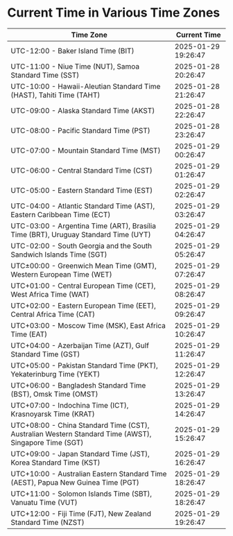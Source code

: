 # Current Time in Various Time Zones

| Time Zone | Current Time |
|-----------|--------------|
| UTC-12:00 - Baker Island Time (BIT) | 2025-01-29 19:26:47 |
| UTC-11:00 - Niue Time (NUT), Samoa Standard Time (SST) | 2025-01-28 20:26:47 |
| UTC-10:00 - Hawaii-Aleutian Standard Time (HAST), Tahiti Time (TAHT) | 2025-01-28 21:26:47 |
| UTC-09:00 - Alaska Standard Time (AKST) | 2025-01-28 22:26:47 |
| UTC-08:00 - Pacific Standard Time (PST) | 2025-01-28 23:26:47 |
| UTC-07:00 - Mountain Standard Time (MST) | 2025-01-29 00:26:47 |
| UTC-06:00 - Central Standard Time (CST) | 2025-01-29 01:26:47 |
| UTC-05:00 - Eastern Standard Time (EST) | 2025-01-29 02:26:47 |
| UTC-04:00 - Atlantic Standard Time (AST), Eastern Caribbean Time (ECT) | 2025-01-29 03:26:47 |
| UTC-03:00 - Argentina Time (ART), Brasília Time (BRT), Uruguay Standard Time (UYT) | 2025-01-29 04:26:47 |
| UTC-02:00 - South Georgia and the South Sandwich Islands Time (SGT) | 2025-01-29 05:26:47 |
| UTC±00:00 - Greenwich Mean Time (GMT), Western European Time (WET) | 2025-01-29 07:26:47 |
| UTC+01:00 - Central European Time (CET), West Africa Time (WAT) | 2025-01-29 08:26:47 |
| UTC+02:00 - Eastern European Time (EET), Central Africa Time (CAT) | 2025-01-29 09:26:47 |
| UTC+03:00 - Moscow Time (MSK), East Africa Time (EAT) | 2025-01-29 10:26:47 |
| UTC+04:00 - Azerbaijan Time (AZT), Gulf Standard Time (GST) | 2025-01-29 11:26:47 |
| UTC+05:00 - Pakistan Standard Time (PKT), Yekaterinburg Time (YEKT) | 2025-01-29 12:26:47 |
| UTC+06:00 - Bangladesh Standard Time (BST), Omsk Time (OMST) | 2025-01-29 13:26:47 |
| UTC+07:00 - Indochina Time (ICT), Krasnoyarsk Time (KRAT) | 2025-01-29 14:26:47 |
| UTC+08:00 - China Standard Time (CST), Australian Western Standard Time (AWST), Singapore Time (SGT) | 2025-01-29 15:26:47 |
| UTC+09:00 - Japan Standard Time (JST), Korea Standard Time (KST) | 2025-01-29 16:26:47 |
| UTC+10:00 - Australian Eastern Standard Time (AEST), Papua New Guinea Time (PGT) | 2025-01-29 18:26:47 |
| UTC+11:00 - Solomon Islands Time (SBT), Vanuatu Time (VUT) | 2025-01-29 18:26:47 |
| UTC+12:00 - Fiji Time (FJT), New Zealand Standard Time (NZST) | 2025-01-29 19:26:47 |
